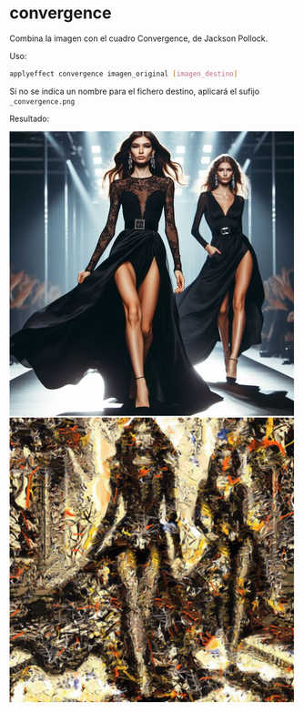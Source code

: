 # convergence

Combina la imagen con el cuadro Convergence, de Jackson Pollock.

Uso:

``` sh
applyeffect convergence imagen_original [imagen_destino]
```

Si no se indica un nombre para el fichero destino, aplicará el sufijo `_convergence.png`

Resultado:

![imagen original](../../images/image.jpg)
![convergence](../../images/image_convergence.png)
